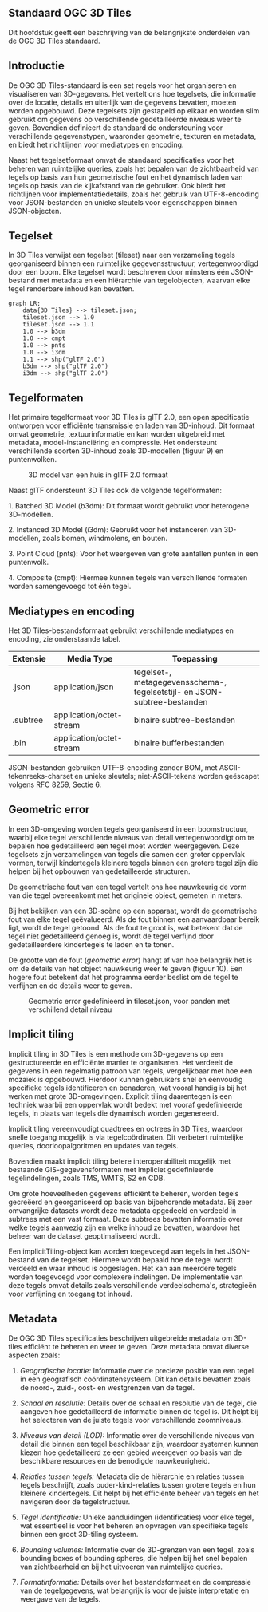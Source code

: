## Standaard OGC 3D Tiles

Dit hoofdstuk geeft een beschrijving van de belangrijkste onderdelen van de OGC
3D Tiles standaard.

## Introductie

De OGC 3D Tiles-standaard is een set regels voor het organiseren en visualiseren
van 3D-gegevens. Het vertelt ons hoe tegelsets, die informatie over de locatie,
details en uiterlijk van de gegevens bevatten, moeten worden opgebouwd. Deze
tegelsets zijn gestapeld op elkaar en worden slim gebruikt om gegevens op
verschillende gedetailleerde niveaus weer te geven. Bovendien definieert de
standaard de ondersteuning voor verschillende gegevenstypen, waaronder
geometrie, texturen en metadata, en biedt het richtlijnen voor mediatypes en
encoding.

Naast het tegelsetformaat omvat de standaard specificaties voor het beheren van
ruimtelijke queries, zoals het bepalen van de zichtbaarheid van tegels op basis
van hun geometrische fout en het dynamisch laden van tegels op basis van de
kijkafstand van de gebruiker. Ook biedt het richtlijnen voor
implementatiedetails, zoals het gebruik van UTF-8-encoding voor JSON-bestanden
en unieke sleutels voor eigenschappen binnen JSON-objecten.

## Tegelset

In 3D Tiles verwijst een tegelset (tileset) naar een verzameling tegels
georganiseerd binnen een ruimtelijke gegevensstructuur, vertegenwoordigd door
een boom. Elke tegelset wordt beschreven door minstens één JSON-bestand met
metadata en een hiërarchie van tegelobjecten, waarvan elke tegel renderbare
inhoud kan bevatten.

```mermaid
graph LR;
    data{3D Tiles} --> tileset.json;
    tileset.json --> 1.0
    tileset.json --> 1.1
    1.0 --> b3dm
    1.0 --> cmpt
    1.0 --> pnts
    1.0 --> i3dm
    1.1 --> shp("glTF 2.0")
    b3dm --> shp("glTF 2.0")
    i3dm --> shp("glTF 2.0")
```

## Tegelformaten

Het primaire tegelformaat voor 3D Tiles is glTF 2.0, een open specificatie
ontworpen voor efficiënte transmissie en laden van 3D-inhoud. Dit formaat omvat
geometrie, textuurinformatie en kan worden uitgebreid met metadata,
model-instanciëring en compressie. Het ondersteunt verschillende soorten
3D-inhoud zoals 3D-modellen (figuur 9) en puntenwolken.

<figure id="huis"> 
<a href="media/huis.png" target="_blank"><img src="media/huis.png" alt=""></a>
<figcaption>3D model van een huis in glTF 2.0 formaat</figcaption>
</figure>

Naast glTF ondersteunt 3D Tiles ook de volgende tegelformaten:

1\. Batched 3D Model (b3dm): Dit formaat wordt gebruikt voor heterogene
3D-modellen.

2\. Instanced 3D Model (i3dm): Gebruikt voor het instanceren van 3D-modellen,
zoals bomen, windmolens, en bouten.

3\. Point Cloud (pnts): Voor het weergeven van grote aantallen punten in een
puntenwolk.

4\. Composite (cmpt): Hiermee kunnen tegels van verschillende formaten worden
samengevoegd tot één tegel.

## Mediatypes en encoding

Het 3D Tiles-bestandsformaat gebruikt verschillende mediatypes en encoding, zie
onderstaande tabel.

| Extensie | Media Type               | Toepassing                                                               |
|----------|--------------------------|--------------------------------------------------------------------------|
| .json    | application/json         | tegelset-, metagegevensschema-, tegelsetstijl- en JSON-subtree-bestanden |
| .subtree | application/octet-stream | binaire subtree-bestanden                                                |
| .bin     | application/octet-stream | binaire bufferbestanden                                                  |

JSON-bestanden gebruiken UTF-8-encoding zonder BOM, met ASCII-tekenreeks-charset
en unieke sleutels; niet-ASCII-tekens worden geëscapet volgens RFC 8259, Sectie
6.

## Geometric error

In een 3D-omgeving worden tegels georganiseerd in een boomstructuur, waarbij
elke tegel verschillende niveaus van detail vertegenwoordigt om te bepalen hoe
gedetailleerd een tegel moet worden weergegeven. Deze tegelsets zijn
verzamelingen van tegels die samen een groter oppervlak vormen, terwijl
kindertegels kleinere tegels binnen een grotere tegel zijn die helpen bij het
opbouwen van gedetailleerde structuren.

De geometrische fout van een tegel vertelt ons hoe nauwkeurig de vorm van die
tegel overeenkomt met het originele object, gemeten in meters.

Bij het bekijken van een 3D-scène op een apparaat, wordt de geometrische fout
van elke tegel geëvalueerd. Als de fout binnen een aanvaardbaar bereik ligt,
wordt de tegel getoond. Als de fout te groot is, wat betekent dat de tegel niet
gedetailleerd genoeg is, wordt de tegel verfijnd door gedetailleerdere
kindertegels te laden en te tonen.

De grootte van de fout (*geometric error*) hangt af van hoe belangrijk het is om
de details van het object nauwkeurig weer te geven (figuur 10). Een hogere fout betekent dat
het programma eerder beslist om de tegel te verfijnen en de details weer te
geven.

<figure id="Figuur_10"> 
<a href="media/geometric_error.png" target="_blank"><img src="media/geometric_error.png" alt=""></a>
<figcaption>Geometric error gedefinieerd in tileset.json, voor panden met verschillend detail niveau</figcaption>
</figure>

## Implicit tiling

Implicit tiling in 3D Tiles is een methode om 3D-gegevens op een gestructureerde
en efficiënte manier te organiseren. Het verdeelt de gegevens in een regelmatig
patroon van tegels, vergelijkbaar met hoe een mozaïek is opgebouwd. Hierdoor
kunnen gebruikers snel en eenvoudig specifieke tegels identificeren en
benaderen, wat vooral handig is bij het werken met grote 3D-omgevingen. Explicit
tiling daarentegen is een techniek waarbij een oppervlak wordt bedekt met vooraf
gedefinieerde tegels, in plaats van tegels die dynamisch worden gegenereerd.

Implicit tiling vereenvoudigt quadtrees en octrees in 3D Tiles, waardoor snelle
toegang mogelijk is via tegelcoördinaten. Dit verbetert ruimtelijke queries,
doorloopalgoritmen en updates van tegels.

Bovendien maakt implicit tiling betere interoperabiliteit mogelijk met bestaande
GIS-gegevensformaten met impliciet gedefinieerde tegelindelingen, zoals TMS,
WMTS, S2 en CDB.

Om grote hoeveelheden gegevens efficiënt te beheren, worden tegels gecreëerd en
georganiseerd op basis van bijbehorende metadata. Bij zeer omvangrijke datasets
wordt deze metadata opgedeeld en verdeeld in subtrees met een vast formaat. Deze
subtrees bevatten informatie over welke tegels aanwezig zijn en welke inhoud ze
bevatten, waardoor het beheer van de dataset geoptimaliseerd wordt.

Een implicitTiling-object kan worden toegevoegd aan tegels in het JSON-bestand
van de tegelset. Hiermee wordt bepaald hoe de tegel wordt verdeeld en waar
inhoud is opgeslagen. Het kan aan meerdere tegels worden toegevoegd voor
complexere indelingen. De implementatie van deze tegels omvat details zoals
verschillende verdeelschema's, strategieën voor verfijning en toegang tot
inhoud.

## Metadata

De OGC 3D Tiles specificaties beschrijven uitgebreide metadata om 3D-tiles
efficiënt te beheren en weer te geven. Deze metadata omvat diverse aspecten
zoals:

1.  *Geografische locatie:* Informatie over de precieze positie van een tegel in
    een geografisch coördinatensysteem. Dit kan details bevatten zoals de
    noord-, zuid-, oost- en westgrenzen van de tegel.

2.  *Schaal en resolutie:* Details over de schaal en resolutie van de tegel, die
    aangeven hoe gedetailleerd de informatie binnen de tegel is. Dit helpt bij
    het selecteren van de juiste tegels voor verschillende zoomniveaus.

3.  *Niveaus van detail (LOD):* Informatie over de verschillende niveaus van
    detail die binnen een tegel beschikbaar zijn, waardoor systemen kunnen
    kiezen hoe gedetailleerd ze een gebied weergeven op basis van de beschikbare
    resources en de benodigde nauwkeurigheid.

4.  *Relaties tussen tegels:* Metadata die de hiërarchie en relaties tussen
    tegels beschrijft, zoals ouder-kind-relaties tussen grotere tegels en hun
    kleinere kindertegels. Dit helpt bij het efficiënte beheer van tegels en het
    navigeren door de tegelstructuur.

5.  *Tegel identificatie:* Unieke aanduidingen (identificaties) voor elke tegel,
    wat essentieel is voor het beheren en opvragen van specifieke tegels binnen
    een groot 3D-tiling systeem.

6.  *Bounding volumes:* Informatie over de 3D-grenzen van een tegel, zoals
    bounding boxes of bounding spheres, die helpen bij het snel bepalen van
    zichtbaarheid en bij het uitvoeren van ruimtelijke queries.

7.  *Formatinformatie:* Details over het bestandsformaat en de compressie van de
    tegelgegevens, wat belangrijk is voor de juiste interpretatie en weergave
    van de tegels.
